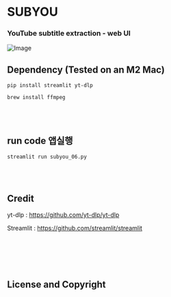# SUBYOU



### YouTube subtitle extraction - web UI

![Image](URL)



## Dependency (Tested on an M2 Mac) 


```pip install streamlit yt-dlp```

```brew install ffmpeg```


<br>
<br>


## run code 앱실행  

```streamlit run subyou_06.py```


 <br/>


 <br/>




## Credit

yt-dlp : https://github.com/yt-dlp/yt-dlp

Streamlit : https://github.com/streamlit/streamlit

 <br/>
 
 <br/>



 <br/>
 
 <br/>

## License and Copyright
